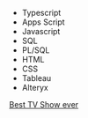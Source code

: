 - Typescript
- Apps Script
- Javascript
- SQL
- PL/SQL
- HTML
- CSS
- Tableau
- Alteryx

[Best TV Show ever](https://taskmaster.tv/)


<!---
PhilomathJ/PhilomathJ is a ✨ special ✨ repository because its `README.md` (this file) appears on your GitHub profile.
You can click the Preview link to take a look at your changes.
--->
